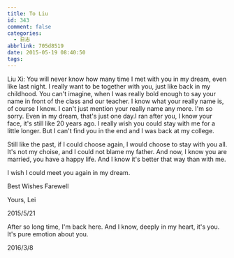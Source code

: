 ```yaml
---
title: To Liu
id: 343
comment: false
categories:
  - 日志
abbrlink: 705d8519
date: 2015-05-19 08:40:50
tags:
---
```


Liu Xi:
You will never know how many time I met with you in my dream, even like last night.
I really want to be together with you, just like back in my childhood. You can't imagine,
when I was really bold enough to say your name in front of the class and our teacher. I
know what your really name is, of course I know. I can't just mention your really name any
more. I'm so sorry. Even in my dream, that's just one day.I ran after you, I know your face,
it's still like 20 years ago. I really wish you could stay with me for a little longer. But
I can't find you in the end and I was back at my college.

Still like the past, if I could choose again, I would choose to stay with you all. It's not
my choise, and I could not blame my father. And now, I know you are married, you have a happy
life. And I know it's better that way than with me.

I wish I could meet you again in my dream.

Best Wishes
Farewell

Yours,
Lei

2015/5/21

<!--more-->

After so long time, I'm back here. And I know, deeply in my heart, it's you. It's pure emotion about you.

2016/3/8